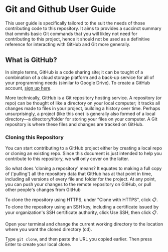 # Git and Github User Guide

This user guide is specifically tailored to the suit the needs of those contributing code to this repository. It aims to provides a succinct summary that ommits basic Git commands that you will likley not need for contributing to this project, hence it should not be used as a definitive reference for interacting with GitHub and Git more generally.

## What is GitHub?

In simple terms, GitHub is a code sharing site; it can be tought of a combination of a cloud storage platform and a back-up service for all of your programming needs
(similar to Google Drive). To create a GitHub account, [sign up here](https://github.com/join).

More technically, GitHub is a Git repository hosting service. A repository (or repo) can be thought of like a directory on your local computer; 
it tracks all changes made to files in your project, building a history over time. Perhaps unsurprisingly, a project (like this one) is generally also formed of a local directory—a directory/folder 
for storing your files on your computer. A Git repository is where these files and changes are tracked on GitHub.

### Cloning this Repository

You can start contributing to a GitHub project either by creating a local repo or cloning an existing repo. Since this document is just intended to help you contribute to this repository, we will only cover on the latter.

So what does 'cloning a repository' means? It equates to making a full copy of ('pulling') all the repository data that GitHub has at that point in time, including all versions of every file and folder for the project. At any point, you can push your changes to the remote repository on GitHub, or pull other people's changes from GitHub

To clone the repository using HTTPS, under "Clone with HTTPS", click 📋. To clone the repository using an SSH key, including a certificate issued by your organization's SSH certificate authority, click Use SSH, then click 📋.

Open your terminal and change the current working directory to the location where you want the cloned directory (cd).

Type `git clone`, and then paste the URL you copied earlier. Then press Enter to create your local clone.
